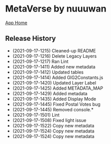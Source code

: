 # MetaVerse by nuuuwan

[App Home](https://nuuuwan.github.io/metaverse)


## Release History
  
  *  (2021-09-17-1215) Cleaned-up README
  *  (2021-09-17-1216) Delete Legacy Layers
  *  (2021-09-17-1217) Ran Lint
  *  (2021-09-17-1411) Added new metadata
  *  (2021-09-17-1412) Updated tables
  *  (2021-09-17-1414) Added GIG2Constants.js
  *  (2021-09-17-1420) Updated Layer Label
  *  (2021-09-17-1425) Added METADATA_MAP
  *  (2021-09-17-1429) Added metadata
  *  (2021-09-17-1435) Added Display Mode
  *  (2021-09-17-1445) Fixed Postal Votes bug
  *  (2021-09-17-1445) Removed console.*
  *  (2021-09-17-1501) Lint
  *  (2021-09-17-1508) Fixed light issue
  *  (2021-09-17-1522) Copy new metadata
  *  (2021-09-17-1524) Copy new metadata
  *  (2021-09-17-1524) Copy new metadata
